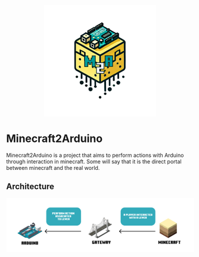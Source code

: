 <p align="center">
  <img src="doc/m2a_logo_txt.png" width="300" height="300" />
</p>
<h1>Minecraft2Arduino</h1>

Minecraft2Arduino is a project that aims to perform actions with Arduino through interaction in minecraft. Some will say that it is the direct portal between minecraft and the real world.

<h2>Architecture</h2>
<p align="center">
  <img src="doc/architecture.png" />
</p>
